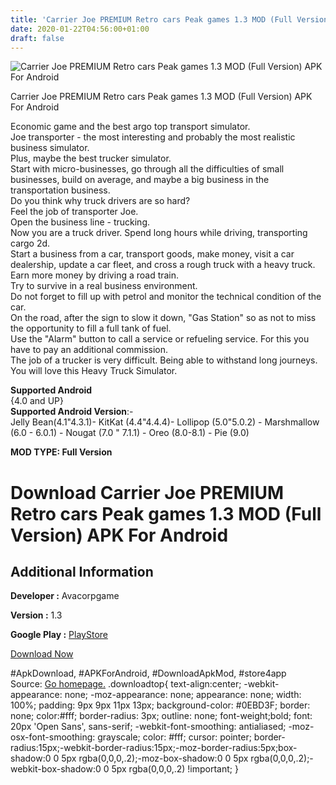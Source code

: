 ```yaml
---
title: 'Carrier Joe PREMIUM Retro cars Peak games 1.3 MOD (Full Version) APK For Android'
date: 2020-01-22T04:56:00+01:00
draft: false
---
```


![Carrier Joe PREMIUM Retro cars Peak games 1.3 MOD (Full Version) APK For Android](https://i1.wp.com/apkhome.net/wp-content/uploads/2020/01/Carrier-Joe-PREMIUM-Retro-cars-Peak-games-1.3-MOD-Full-Version.png "Carrier Joe PREMIUM Retro cars Peak games 1.3 MOD (Full Version) APK For Android")

  

Carrier Joe PREMIUM Retro cars Peak games 1.3 MOD (Full Version) APK For Android

Economic game and the best argo top transport simulator.  
Joe transporter - the most interesting and probably the most realistic business simulator.  
Plus, maybe the best trucker simulator.  
Start with micro-businesses, go through all the difficulties of small businesses, build on average, and maybe a big business in the transportation business.  
Do you think why truck drivers are so hard?  
Feel the job of transporter Joe.  
Open the business line - trucking.  
Now you are a truck driver. Spend long hours while driving, transporting cargo 2d.  
Start a business from a car, transport goods, make money, visit a car dealership, update a car fleet, and cross a rough truck with a heavy truck.  
Earn more money by driving a road train.  
Try to survive in a real business environment.  
Do not forget to fill up with petrol and monitor the technical condition of the car.  
On the road, after the sign to slow it down, "Gas Station" so as not to miss the opportunity to fill a full tank of fuel.  
Use the "Alarm" button to call a service or refueling service. For this you have to pay an additional commission.  
The job of a trucker is very difficult. Being able to withstand long journeys.  
You will love this Heavy Truck Simulator.

**Supported Android**  
{4.0 and UP}  
**Supported Android Version**:-  
Jelly Bean(4.1"4.3.1)- KitKat (4.4"4.4.4)- Lollipop (5.0"5.0.2) - Marshmallow (6.0 - 6.0.1) - Nougat (7.0 " 7.1.1) - Oreo (8.0-8.1) - Pie (9.0)

**MOD TYPE: Full Version**

Download Carrier Joe PREMIUM Retro cars Peak games 1.3 MOD (Full Version) APK For Android
=========================================================================================

Additional Information
----------------------

**Developer :** Avacorpgame

**Version :** 1.3

**Google Play :** [PlayStore](https://play.google.com/store/apps/details?id=com.Avacorpgame.CarrierJoe)

  

[Download Now](https://store4app.co/post/carrier-joe-premium-retro-cars-peak-games-1-3-mod-full-version-apk-for-android_1579617912)

  
#ApkDownload, #APKForAndroid, #DownloadApkMod, #store4app  
Source: [Go homepage.](https://store4app.co/post/carrier-joe-premium-retro-cars-peak-games-1-3-mod-full-version-apk-for-android_1579617912) .downloadtop{ text-align:center; -webkit-appearance: none; -moz-appearance: none; appearance: none; width: 100%; padding: 9px 9px 11px 13px; background-color: #0EBD3F; border: none; color:#fff; border-radius: 3px; outline: none; font-weight;bold; font: 20px 'Open Sans', sans-serif; -webkit-font-smoothing: antialiased; -moz-osx-font-smoothing: grayscale; color: #fff; cursor: pointer; border-radius:15px;-webkit-border-radius:15px;-moz-border-radius:5px;box-shadow:0 0 5px rgba(0,0,0,.2);-moz-box-shadow:0 0 5px rgba(0,0,0,.2);-webkit-box-shadow:0 0 5px rgba(0,0,0,.2) !important; }
